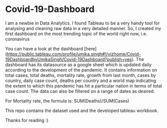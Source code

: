 # Covid-19-Dashboard
I am a newbie in Data Analytics. I found Tableau to be a very handy tool for analysing and cleaning raw data in a very detailed manner. So, I created my first dashboard on the most trending topic of the world right now, i.e. coronavirus

You can have a look at the dashboard [here] (https://public.tableau.com/profile/umika.singh#!/vizhome/Covid-19DashboardbyUmikaSingh/Covid-19Dashboard?publish=yes).
The dashboard has its datasource as a google sheet which is updated daily according to the development of the pandemic. It contains information on total cases, total deaths, mortality rate, growth from last month, cases by country, daily case count, deaths per country and a world map indicating the extent to which this pandemic has hit a particular nation in terms of total case count. The data can also be filtered on a range of dates as desired.

For Mortality rate, the formula is: SUM(Deaths)/SUM(Cases)

This repo contains the dataset used and the developed tableau workbook.

Thanks for reading :)
